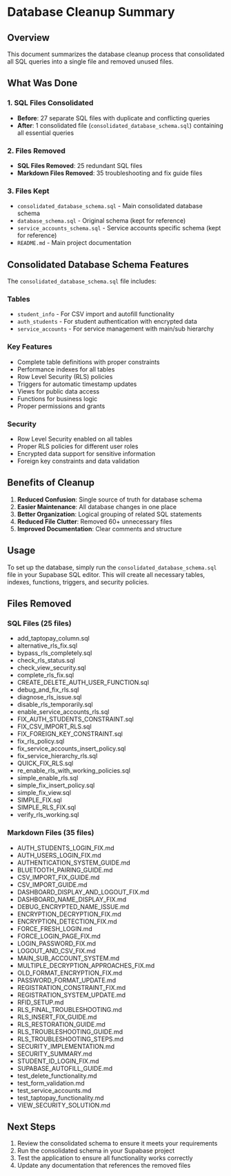 # Database Cleanup Summary

## Overview

This document summarizes the database cleanup process that consolidated all SQL queries into a single file and removed unused files.

## What Was Done

### 1. SQL Files Consolidated

- **Before**: 27 separate SQL files with duplicate and conflicting queries
- **After**: 1 consolidated file (`consolidated_database_schema.sql`) containing all essential queries

### 2. Files Removed

- **SQL Files Removed**: 25 redundant SQL files
- **Markdown Files Removed**: 35 troubleshooting and fix guide files

### 3. Files Kept

- `consolidated_database_schema.sql` - Main consolidated database schema
- `database_schema.sql` - Original schema (kept for reference)
- `service_accounts_schema.sql` - Service accounts specific schema (kept for reference)
- `README.md` - Main project documentation

## Consolidated Database Schema Features

The `consolidated_database_schema.sql` file includes:

### Tables

- `student_info` - For CSV import and autofill functionality
- `auth_students` - For student authentication with encrypted data
- `service_accounts` - For service management with main/sub hierarchy

### Key Features

- Complete table definitions with proper constraints
- Performance indexes for all tables
- Row Level Security (RLS) policies
- Triggers for automatic timestamp updates
- Views for public data access
- Functions for business logic
- Proper permissions and grants

### Security

- Row Level Security enabled on all tables
- Proper RLS policies for different user roles
- Encrypted data support for sensitive information
- Foreign key constraints and data validation

## Benefits of Cleanup

1. **Reduced Confusion**: Single source of truth for database schema
2. **Easier Maintenance**: All database changes in one place
3. **Better Organization**: Logical grouping of related SQL statements
4. **Reduced File Clutter**: Removed 60+ unnecessary files
5. **Improved Documentation**: Clear comments and structure

## Usage

To set up the database, simply run the `consolidated_database_schema.sql` file in your Supabase SQL editor. This will create all necessary tables, indexes, functions, triggers, and security policies.

## Files Removed

### SQL Files (25 files)

- add_taptopay_column.sql
- alternative_rls_fix.sql
- bypass_rls_completely.sql
- check_rls_status.sql
- check_view_security.sql
- complete_rls_fix.sql
- CREATE_DELETE_AUTH_USER_FUNCTION.sql
- debug_and_fix_rls.sql
- diagnose_rls_issue.sql
- disable_rls_temporarily.sql
- enable_service_accounts_rls.sql
- FIX_AUTH_STUDENTS_CONSTRAINT.sql
- FIX_CSV_IMPORT_RLS.sql
- FIX_FOREIGN_KEY_CONSTRAINT.sql
- fix_rls_policy.sql
- fix_service_accounts_insert_policy.sql
- fix_service_hierarchy_rls.sql
- QUICK_FIX_RLS.sql
- re_enable_rls_with_working_policies.sql
- simple_enable_rls.sql
- simple_fix_insert_policy.sql
- simple_fix_view.sql
- SIMPLE_FIX.sql
- SIMPLE_RLS_FIX.sql
- verify_rls_working.sql

### Markdown Files (35 files)

- AUTH_STUDENTS_LOGIN_FIX.md
- AUTH_USERS_LOGIN_FIX.md
- AUTHENTICATION_SYSTEM_GUIDE.md
- BLUETOOTH_PAIRING_GUIDE.md
- CSV_IMPORT_FIX_GUIDE.md
- CSV_IMPORT_GUIDE.md
- DASHBOARD_DISPLAY_AND_LOGOUT_FIX.md
- DASHBOARD_NAME_DISPLAY_FIX.md
- DEBUG_ENCRYPTED_NAME_ISSUE.md
- ENCRYPTION_DECRYPTION_FIX.md
- ENCRYPTION_DETECTION_FIX.md
- FORCE_FRESH_LOGIN.md
- FORCE_LOGIN_PAGE_FIX.md
- LOGIN_PASSWORD_FIX.md
- LOGOUT_AND_CSV_FIX.md
- MAIN_SUB_ACCOUNT_SYSTEM.md
- MULTIPLE_DECRYPTION_APPROACHES_FIX.md
- OLD_FORMAT_ENCRYPTION_FIX.md
- PASSWORD_FORMAT_UPDATE.md
- REGISTRATION_CONSTRAINT_FIX.md
- REGISTRATION_SYSTEM_UPDATE.md
- RFID_SETUP.md
- RLS_FINAL_TROUBLESHOOTING.md
- RLS_INSERT_FIX_GUIDE.md
- RLS_RESTORATION_GUIDE.md
- RLS_TROUBLESHOOTING_GUIDE.md
- RLS_TROUBLESHOOTING_STEPS.md
- SECURITY_IMPLEMENTATION.md
- SECURITY_SUMMARY.md
- STUDENT_ID_LOGIN_FIX.md
- SUPABASE_AUTOFILL_GUIDE.md
- test_delete_functionality.md
- test_form_validation.md
- test_service_accounts.md
- test_taptopay_functionality.md
- VIEW_SECURITY_SOLUTION.md

## Next Steps

1. Review the consolidated schema to ensure it meets your requirements
2. Run the consolidated schema in your Supabase project
3. Test the application to ensure all functionality works correctly
4. Update any documentation that references the removed files
